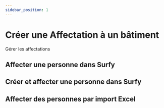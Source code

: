 ```yaml
---
sidebar_position: 1
---
```

# Créer une Affectation à un bâtiment

Gérer les affectations

## Affecter une personne dans Surfy


## Créer et affecter une personne dans Surfy


## Affecter des personnes par import Excel